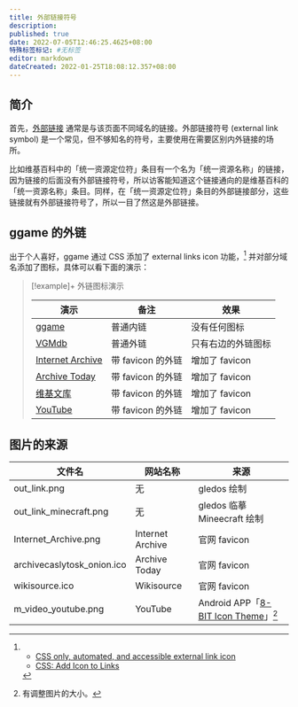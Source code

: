```yaml
---
title: 外部链接符号
description:
published: true
date: 2022-07-05T12:46:25.4625+08:00
特殊标签标记: #无标签
editor: markdown
dateCreated: 2022-01-25T18:08:12.357+08:00
---
```


## 简介

首先，[外部链接](https://www.computerhope.com/jargon/e/external_link.htm) 通常是与该页面不同域名的链接。外部链接符号 (external link symbol) 是一个常见，但不够知名的符号，主要使用在需要区别内外链接的场所。

比如维基百科中的「统一资源定位符」条目有一个名为「统一资源名称」的链接，因为链接的后面没有外部链接符号，所以访客能知道这个链接通向的是维基百科的「统一资源名称」条目。同样，在「统一资源定位符」条目的外部链接部分，这些链接就有外部链接符号了，所以一目了然这是外部链接。

## ggame 的外链

出于个人喜好，ggame 通过 CSS 添加了 external links icon 功能，[^css_eli] 并对部分域名添加了图标，具体可以看下面的演示：

[^css_eli]:
    +   [CSS only, automated, and accessible external link icon](https://codepen.io/heydon/pen/pgBBdR)
    +   [CSS: Add Icon to Links](http://xahlee.info/js/css_add_icon_to_link.html)

> [!example]+ 外链图标演示
>
> | 演示                 | 备注              | 效果               |
> | -------------------- | ----------------- | ------------------ |
> | [ggame][]            | 普通内链          | 没有任何图标       |
> | [VGMdb][]            | 普通外链          | 只有右边的外链图标 |
> | [Internet Archive][] | 带 favicon 的外链 | 增加了 favicon     |
> | [Archive Today][]    | 带 favicon 的外链 | 增加了 favicon     |
> | [维基文库][]         | 带 favicon 的外链 | 增加了 favicon     |
> | [YouTube][]          | 带 favicon 的外链 | 增加了 favicon     |

[ggame]: https://ggame.gledos.science
[VGMdb]: https://vgmdb.net
[Internet Archive]: https://archive.org
[Archive Today]: https://archive.today
[维基文库]: https://zh.wikisource.org
[YouTube]: https://youtube.com

## 图片的来源

| 文件名                     | 网站名称         | 来源                                   |
| -------------------------- | ---------------- | -------------------------------------- |
| out_link.png               | 无               | gledos 绘制                            |
| out_link_minecraft.png     | 无               | gledos 临摹 Mineecraft 绘制            |
| Internet_Archive.png       | Internet Archive | 官网 favicon                           |
| archivecaslytosk_onion.ico | Archive Today    | 官网 favicon                           |
| wikisource.ico             | Wikisource       | 官网 favicon                           |
| m_video_youtube.png        | YouTube          | Android APP「[8-BIT Icon Theme]」[^size] |

[8-BIT Icon Theme]: <https://play.google.com/store/apps/details?id=com.coloredpixel.jinh>

[^size]: 有调整图片的大小。
